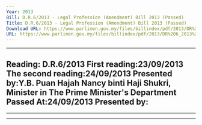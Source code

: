 ```yaml
---
Year: 2013
Bill: D.R.6/2013 - Legal Profession (Amendment) Bill 2013 (Passed)
Title: D.R.6/2013 - Legal Profession (Amendment) Bill 2013 (Passed)
Download URL: https://www.parlimen.gov.my/files/billindex/pdf/2013/DR%206_2013%20EN.pdf
URL: https://www.parlimen.gov.my/files/billindex/pdf/2013/DR%206_2013%20EN.pdf
---
```

---
Reading:
D.R.6/2013
First reading:23/09/2013
The second reading:24/09/2013
Presented by:Y.B. Puan Hajah Nancy binti Haji Shukri, Minister in The Prime Minister's Department
Passed At:24/09/2013
Presented by:
---

-----

-----


